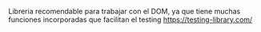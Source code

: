 Libreria recomendable para trabajar con el DOM, ya que tiene muchas funciones incorporadas que facilitan el testing
https://testing-library.com/